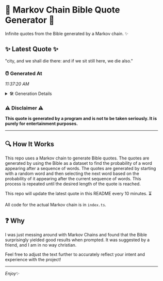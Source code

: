 # 📖 Markov Chain Bible Quote Generator 📖

Infinite quotes from the Bible generated by a Markov chain. ✨

## ✨ Latest Quote ✨
"city, and we shall die there: and if we sit still here, we die also."

### ⏰ Generated At
*11:37:20 AM*

<details>
    <summary>🛠️ Generation Details</summary>
    <p>
        <strong>🌱 Seed:</strong> city,<br>
        <strong>🔄 Iterations:</strong> 14<br>
        <strong>📜 Context History:</strong><br>[ city, ]: and<br>[ city,, and ]: we<br>[ city,, and, we ]: shall<br>[ city,, and, we, shall ]: die<br>[ city,, and, we, shall, die ]: there:<br>[ city,, and, we, shall, die, there: ]: and<br>[ and, we, shall, die, there:, and ]: if<br>[ we, shall, die, there:, and, if ]: we<br>[ shall, die, there:, and, if, we ]: sit<br>[ die, there:, and, if, we, sit ]: still<br>[ there:, and, if, we, sit, still ]: here,<br>[ and, if, we, sit, still, here, ]: we<br>[ if, we, sit, still, here,, we ]: die<br>[ we, sit, still, here,, we, die ]: also.<br>
    </p>
</details>

### ⚠️ Disclaimer ⚠️
**This quote is generated by a program and is not to be taken seriously. It is purely for entertainment purposes.**

---

## 🔍 How It Works

This repo uses a Markov chain to generate Bible quotes. The quotes are generated by using the Bible as a dataset to find the probability of a word appearing after a sequence of words. The quotes are generated by starting with a random word and then selecting the next word based on the probability of it appearing after the current sequence of words. This process is repeated until the desired length of the quote is reached.

This repo will update the latest quote in this README every 10 minutes. ⏳

All code for the actual Markov chain is in `index.ts`.

## ❓ Why

I was just messing around with Markov Chains and found that the Bible surprisingly yielded good results when prompted. 
It was suggested by a friend, and I am in no way christian.

Feel free to adjust the text further to accurately reflect your intent and experience with the project!

---

*Enjoy*✨
